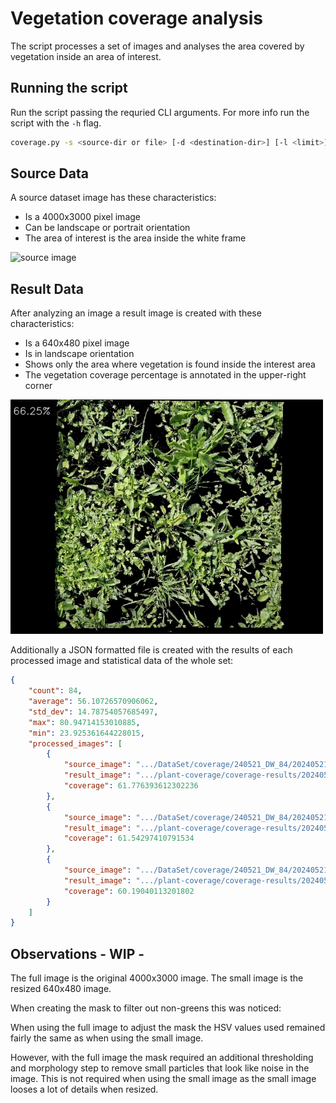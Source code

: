# Vegetation coverage analysis

The script processes a set of images and analyses the area covered by vegetation inside an area of interest.

## Running the script

Run the script passing the requried CLI arguments. For more info run the script with the `-h` flag.

```bash
coverage.py -s <source-dir or file> [-d <destination-dir>] [-l <limit>]
```

## Source Data

A source dataset image has these characteristics:

- Is a 4000x3000 pixel image
- Can be landscape or portrait orientation
- The area of interest is the area inside the white frame

<!-- ![Source image](./imgs/source-image.jpg) -->
<img src="./imgs/source-image.jpg" alt="source image" width="500"/>

## Result Data

After analyzing an image a result image is created with these characteristics:

- Is a 640x480 pixel image
- Is in landscape orientation
- Shows only the area where vegetation is found inside the interest area 
- The vegetation coverage percentage is annotated in the upper-right corner

<!-- ![Result image](./imgs/result-image.jpg) -->
<img src="./imgs/result-image.jpg" alt="result image" width="500"/>

Additionally a JSON formatted file is created with the results of each processed image and statistical data of the whole set:

```json
{
    "count": 84,
    "average": 56.10726570906062,
    "std_dev": 14.78754057685497,
    "max": 80.94714153010885,
    "min": 23.925361644228015,
    "processed_images": [
        {
            "source_image": ".../DataSet/coverage/240521_DW_84/20240521_113036.jpg",
            "result_image": ".../plant-coverage/coverage-results/20240521_113036.jpg",
            "coverage": 61.776393612302236
        },
        {
            "source_image": ".../DataSet/coverage/240521_DW_84/20240521_113044.jpg",
            "result_image": ".../plant-coverage/coverage-results/20240521_113044.jpg",
            "coverage": 61.54297410791534
        },
        {
            "source_image": ".../DataSet/coverage/240521_DW_84/20240521_113118.jpg",
            "result_image": ".../plant-coverage/coverage-results/20240521_113118.jpg",
            "coverage": 60.19040113201802
        }
    ]
}
```

## Observations - WIP -

The full image is the original 4000x3000 image.
The small image is the resized 640x480 image.

When creating the mask to filter out non-greens this was noticed:

When using the full image to adjust the mask the HSV values used remained fairly the same as when using the small image.

However, with the full image the mask required an additional thresholding and morphology step to remove small particles that look like noise in the image. This is not required when using the small image as the small image looses a lot of details when resized.

